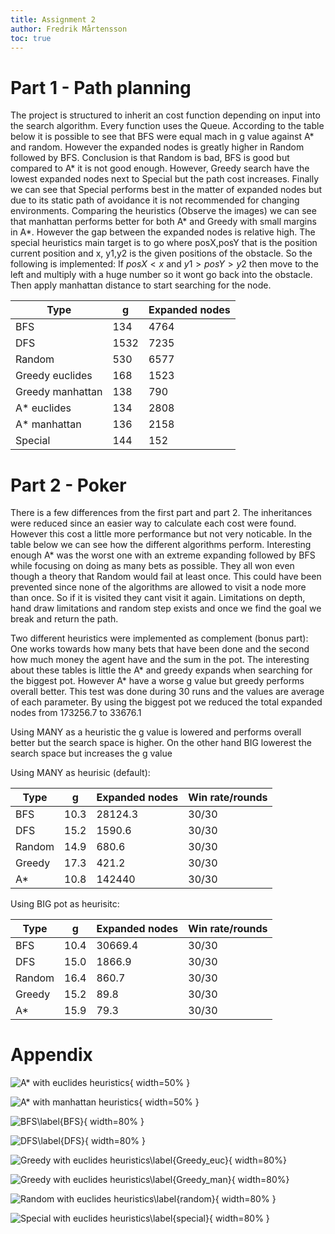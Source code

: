 ```yaml
---
title: Assignment 2
author: Fredrik Mårtensson
toc: true
---
```


# Part 1 - Path planning

The project is structured to inherit an cost function depending on input into the search algorithm. Every function uses the Queue. According to the table below it is possible to see that BFS were equal mach in g value against A* and random. However the expanded nodes is greatly higher in Random followed by BFS. Conclusion is that Random is bad, BFS is good but compared to A* it is not good enough. However, Greedy search have the lowest expanded nodes next to Special but the path cost increases. Finally we can see that Special performs best in the matter of expanded nodes but due to its static path of avoidance it is not recommended for changing environments. Comparing the heuristics (Observe the images) we can see that manhattan performs better for both A* and Greedy with small margins in A*. However the gap between the expanded nodes is relative high. The special heuristics main target is to go where posX,posY that is the position current position and x, y1,y2 is the given positions of the obstacle. So the following is implemented:
If $posX < x$ and $y1 > posY > y2$ then move to the left and multiply with a huge number so it wont go back into the obstacle. Then apply manhattan distance to start searching for the node.

| Type             	| g    	| Expanded nodes 	|
|------------------	|------	|-------	|
| BFS              	| 134  	| 4764  	|
| DFS              	| 1532 	| 7235  	|
| Random           	| 530  	| 6577  	|
| Greedy euclides  	| 168  	| 1523  	|
| Greedy manhattan 	| 138  	| 790   	|
| A* euclides      	| 134  	| 2808  	|
| A* manhattan     	| 136  	| 2158  	|
| Special          	| 144  	| 152   	|

# Part 2 - Poker
There is a few differences from the first part and part 2. The inheritances were reduced since an easier way to calculate each cost were found. However this cost a little more performance but not very noticable. In the table below we can see how the different algorithms perform. Interesting enough A* was the worst one with an extreme expanding followed by BFS while focusing on doing as many bets as possible. They all won even though a theory that Random would fail at least once. This could have been prevented since none of the algorithms are allowed to visit a node more than once. So if it is visited they cant visit it again. Limitations on depth, hand draw limitations and random step exists and once we find the goal we break and return the path. 

Two different heuristics were implemented as complement (bonus part): One works towards how many bets that have been done and the second how much money the agent have and the sum in the pot. The interesting about these tables is little the A* and greedy expands when searching for the biggest pot. However A* have a worse g value but greedy performs overall better. This test was done during 30 runs and the values are average of each parameter. By using the biggest pot we reduced the total expanded nodes from $173256.7$ to $33676.1$ 

Using MANY as a heuristic the g value is lowered and performs overall better but the search space is higher. On the other hand BIG lowerest the search space but increases the g value

Using MANY as heurisic (default):

| Type             	| g    	| Expanded nodes    | Win rate/rounds   |
|------------------	|------	|--------------     |---------------    |
| BFS              	| 10.3  | 28124.3  	        | $30/30$           |
| DFS              	| 15.2 	| 1590.6  	        | $30/30$           |
| Random           	| 14.9  | 680.6  	        | $30/30$           |
| Greedy  	        | 17.3  | 421.2   	        | $30/30$           |
| A*       	        | 10.8  | 142440 	        | $30/30$           |

Using BIG pot as heurisitc:

| Type             	| g    	| Expanded nodes    | Win rate/rounds     |
|-------------------|-------|---------------    |----------------     |
| BFS              	| 10.4  | 30669.4  	        | $30/30$             |
| DFS              	| 15.0 	| 1866.9 	        | $30/30$             |
| Random           	| 16.4  | 860.7  	        | $30/30$             |
| Greedy  	        | 15.2  | 89.8   	        | $30/30$             |
| A*       	        | 15.9  | 79.3 	            | $30/30$             |

# Appendix
![A\* with euclides heuristics](A*_euc.png){ width=50% }

![A\* with manhattan heuristics](A*_man.png){ width=50% }

![BFS\label{BFS}](BFS.png){ width=80% }

![DFS\label{DFS}](DFS.png){ width=80% }

![Greedy with euclides heuristics\label{Greedy_euc}](Greedy_euc.png){ width=80%}

![Greedy with euclides heuristics\label{Greedy_man}](Greedy_man.png){ width=80%}

![Random with euclides heuristics\label{random}](Random.png){ width=80% }

![Special with euclides heuristics\label{special}](Special.png){ width=80% }
